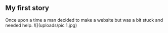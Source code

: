 ## My first story 

Once upon a time a man decided to make a website but was a bit stuck and needed help. ![](uploads/pic 1.jpg) 







 
 
